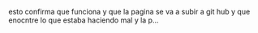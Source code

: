 esto confirma  que funciona y que la pagina se va a subir a git hub y que enocntre lo que estaba haciendo mal y la p...
